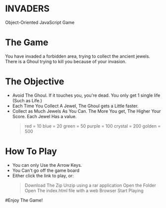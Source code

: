 # INVADERS
Object-Oriented JavaScript Game

# The Game
You have invaded a forbidden area, trying to collect the ancient jewels.
There is a Ghoul trying to kill you because of your invasion.

# The Objective
- Avoid The Ghoul. If it touches you, you're dead. You only get 1 single life (Such as Life.)
- Each Time You Collect A Jewel, The Ghoul gets a Little faster.
- Collect as Much Jewels As You Can. The More You get, The Higher Your Score. Each Jewel Has a
  value.
   > red = 10
   > blue = 20
   > green = 50
   > purple = 100
   > crystal = 200
   > golden = 500
   

# How To Play
- You can only Use the Arrow Keys.
- You Can't go off the game board
- Either click the link to play, or:
   > Download The Zip
   > Unzip using a rar application
   > Open the Folder
   > Open The index.html file with a web Browser
   > Start Playing
   
#Enjoy The Game!
